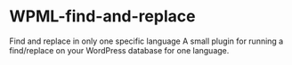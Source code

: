 # WPML-find-and-replace
Find and replace in only one specific language
A small plugin for running a find/replace on your WordPress database for one language.
